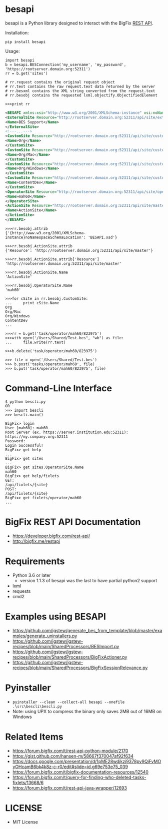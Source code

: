 # besapi

besapi is a Python library designed to interact with the BigFix [REST API](https://developer.bigfix.com/rest-api/api/).

Installation:

`pip install besapi`

Usage:

```
import besapi
b = besapi.BESConnection('my_username', 'my_password', 'https://rootserver.domain.org:52311')
rr = b.get('sites')

# rr.request contains the original request object
# rr.text contains the raw request.text data returned by the server
# rr.besxml contains the XML string converted from the request.text
# rr.besobj contains the requested lxml.objectify.ObjectifiedElement

>>>print rr
```

```xml
<BESAPI xmlns:xsi="http://www.w3.org/2001/XMLSchema-instance" xsi:noNamespaceSchemaLocation="BESAPI.xsd">
<ExternalSite Resource="http://rootserver.domain.org:52311/api/site/external/BES%20Support">
<Name>BES Support</Name>
</ExternalSite>
<!---...--->
<CustomSite Resource="http://rootserver.domain.org:52311/api/site/custom/Org">
<Name>Org</Name>
</CustomSite>
<CustomSite Resource="http://rootserver.domain.org:52311/api/site/custom/Org%2fMac">
<Name>Org/Mac</Name>
</CustomSite>
<CustomSite Resource="http://rootserver.domain.org:52311/api/site/custom/Org%2fWindows">
<Name>Org/Windows</Name>
</CustomSite>
<CustomSite Resource="http://rootserver.domain.org:52311/api/site/custom/ContentDev">
<Name>ContentDev</Name>
</CustomSite>
<OperatorSite Resource="http://rootserver.domain.org:52311/api/site/operator/mah60">
<Name>mah60</Name>
</OperatorSite>
<ActionSite Resource="http://rootserver.domain.org:52311/api/site/master">
<Name>ActionSite</Name>
</ActionSite>
</BESAPI>
```

```
>>>rr.besobj.attrib
{'{http://www.w3.org/2001/XMLSchema-instance}noNamespaceSchemaLocation': 'BESAPI.xsd'}

>>>rr.besobj.ActionSite.attrib
{'Resource': 'http://rootserver.domain.org:52311/api/site/master'}

>>>rr.besobj.ActionSite.attrib['Resource']
'http://rootserver.domain.org:52311/api/site/master'

>>>rr.besobj.ActionSite.Name
'ActionSite'

>>>rr.besobj.OperatorSite.Name
'mah60'

>>>for cSite in rr.besobj.CustomSite:
...     print cSite.Name
Org
Org/Mac
Org/Windows
ContentDev
...

>>>rr = b.get('task/operator/mah60/823975')
>>>with open('/Users/Shared/Test.bes", "wb") as file:
...     file.write(rr.text)

>>>b.delete('task/operator/mah60/823975')

>>> file = open('/Users/Shared/Test.bes')
>>> b.post('tasks/operator/mah60', file)
>>> b.put('task/operator/mah60/823975', file)
```

# Command-Line Interface

```
$ python bescli.py
OR
>>> import bescli
>>> bescli.main()

BigFix> login
User [mah60]: mah60
Root Server (ex. https://server.institution.edu:52311): https://my.company.org:52311
Password:
Login Successful!
BigFix> get help
...
BigFix> get sites
...
BigFix> get sites.OperatorSite.Name
mah60
BigFix> get help/fixlets
GET:
/api/fixlets/{site}
POST:
/api/fixlets/{site}
BigFix> get fixlets/operator/mah60
...
```

# BigFix REST API Documentation

- https://developer.bigfix.com/rest-api/
- http://bigfix.me/restapi

# Requirements

- Python 3.6 or later
  - version 1.1.3 of besapi was the last to have partial python2 support
- lxml
- requests
- cmd2

# Examples using BESAPI

- https://github.com/jgstew/generate_bes_from_template/blob/master/examples/generate_uninstallers.py
- https://github.com/jgstew/jgstew-recipes/blob/main/SharedProcessors/BESImport.py
- https://github.com/jgstew/jgstew-recipes/blob/main/SharedProcessors/BigFixActioner.py
- https://github.com/jgstew/jgstew-recipes/blob/main/SharedProcessors/BigFixSessionRelevance.py

# Pyinstaller

- `pyinstaller --clean --collect-all besapi --onefile .\src\bescli\bescli.py`
- Note: using UPX to compress the binary only saves 2MB out of 16MB on Windows

# Related Items

- https://forum.bigfix.com/t/rest-api-python-module/2170
- https://gist.github.com/hansen-m/58667f370047af92f634
- https://docs.google.com/presentation/d/1pME28wdjkzj9378py9QjFyMOyOHcamB6bk4k8z-c-r0/edit#slide=id.g69e753e75_039
- https://forum.bigfix.com/t/bigfix-documentation-resources/12540
- https://forum.bigfix.com/t/query-for-finding-who-deleted-tasks-fixlets/13668/6
- https://forum.bigfix.com/t/rest-api-java-wrapper/12693

# LICENSE

- MIT License
